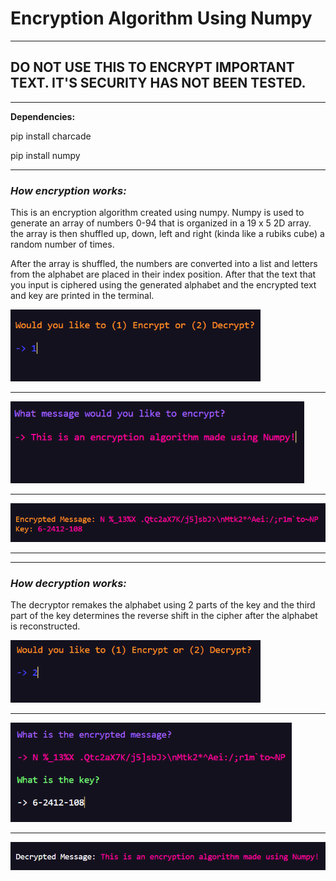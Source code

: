 # **Encryption Algorithm Using Numpy**

---

## DO NOT USE THIS TO ENCRYPT IMPORTANT TEXT. IT'S SECURITY HAS NOT BEEN TESTED.

---

**Dependencies:**

pip install charcade

pip install numpy

---

### **_How encryption works:_**

This is an encryption algorithm created using numpy.
Numpy is used to generate an array of numbers 0-94 that is organized in a 19 x 5 2D array.
the array is then shuffled up, down, left and right (kinda like a rubiks cube) a random number of times.

After the array is shuffled, the numbers are converted into a list and letters from the alphabet
are placed in their index position. After that the text that you input is ciphered using the generated
alphabet and the encrypted text and key are printed in the terminal.

<img src="pictures/enc1.png" width="400"/>

---

<img src="pictures/enc2.png" width="470"/>

---

<img src="pictures/enc3.png" width="600"/>

---

---

### **_How decryption works:_**

The decryptor remakes the alphabet using 2 parts of the key and the third part of the key determines
the reverse shift in the cipher after the alphabet is reconstructed.

<img src="pictures/dec1.png" width="400"/>

---

<img src="pictures/dec2.png" width="450"/>

---

<img src="pictures/dec3.png" width="600"/>
